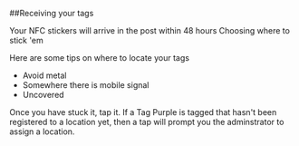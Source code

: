 ##Receiving your tags

Your NFC stickers will arrive in the post within 48 hours 
Choosing where to stick 'em

Here are some tips on where to locate your tags
- Avoid metal
- Somewhere there is mobile signal
- Uncovered

Once you have stuck it, tap it.
If a Tag Purple is tagged that hasn't been registered to a location yet, then a tap will prompt you the adminstrator to assign a location.
<!--stackedit_data:
eyJoaXN0b3J5IjpbLTE4NTIxMTgzNywtNDQzNzQ0MDYwXX0=
-->